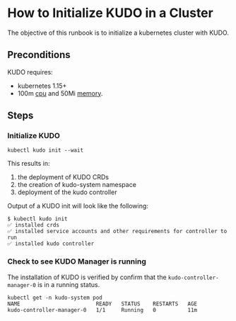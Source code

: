 # How to Initialize KUDO in a Cluster

The objective of this runbook is to initialize a kubernetes cluster with KUDO.

## Preconditions
KUDO requires:

*  kubernetes 1.15+
*  100m [cpu](https://kubernetes.io/docs/concepts/configuration/manage-compute-resources-container/#meaning-of-cpu) and 50Mi [memory](https://kubernetes.io/docs/concepts/configuration/manage-compute-resources-container/#meaning-of-memory).

## Steps

### Initialize KUDO
```
kubectl kudo init --wait

```

This results in:

1. the deployment of KUDO CRDs
2. the creation of kudo-system namespace
3. deployment of the kudo controller

Output of a KUDO init will look like the following:

```
$ kubectl kudo init
✅ installed crds
✅ installed service accounts and other requirements for controller to run
✅ installed kudo controller
```


### Check to see KUDO Manager is running

The installation of KUDO is verified by confirm that the `kudo-controller-manager-0` is in a running status.

```
kubectl get -n kudo-system pod
NAME                        READY   STATUS    RESTARTS   AGE
kudo-controller-manager-0   1/1     Running   0          11m
```
